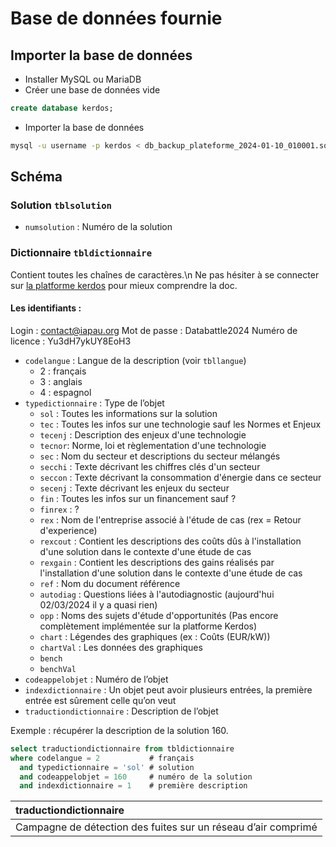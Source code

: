 # Base de données fournie

## Importer la base de données

- Installer MySQL ou MariaDB
- Créer une base de données vide
```sql
create database kerdos;
```
- Importer la base de données
```sh
mysql -u username -p kerdos < db_backup_plateforme_2024-01-10_010001.sql
```

## Schéma

### Solution `tblsolution`

- `numsolution` : Numéro de la solution

### Dictionnaire `tbldictionnaire`

Contient toutes les chaînes de caractères.\n 
Ne pas hésiter à se connecter sur [la platforme kerdos](https://plateforme.kerdos-energy.com/) pour mieux comprendre la doc.
#### Les identifiants : 
Login : contact@iapau.org
Mot de passe : Databattle2024
Numéro de licence : Yu3dH7ykUY8EoH3

- `codelangue` : Langue de la description (voir `tbllangue`)
    - 2 : français
    - 3 : anglais
    - 4 : espagnol
- `typedictionnaire` : Type de l’objet
    - `sol` : Toutes les informations sur la solution
    - `tec` : Toutes les infos sur une technologie sauf les Normes et Enjeux
    - `tecenj` : Description des enjeux d'une technologie
    - `tecnor`: Norme, loi et règlementation d'une technologie
    - `sec` : Nom du secteur et descriptions du secteur mélangés
    - `secchi` : Texte décrivant les chiffres clés d'un secteur
    - `seccon` : Texte décrivant la consommation d'énergie dans ce secteur
    - `secenj` : Texte décrivant les enjeux du secteur
    - `fin` : Toutes les infos sur un financement sauf ?
    - `finrex` : ?
    - `rex` : Nom de l'entreprise associé à l'étude de cas (rex = Retour d'experience)
    - `rexcout` : Contient les descriptions des coûts dûs à l'installation d'une solution dans le contexte d'une étude de cas
    - `rexgain` : Contient les descriptions des gains réalisés par l'installation d'une solution dans le contexte d'une étude de cas
    - `ref` : Nom du document référence
    - `autodiag` : Questions liées à l'autodiagnostic (aujourd'hui 02/03/2024 il y a quasi rien)
    - `opp` : Noms des sujets d'étude d'opportunités (Pas encore complètement implémentée sur la platforme Kerdos)
    - `chart` : Légendes des graphiques (ex : Coûts (EUR/kW))
    - `chartVal` : Les données des graphiques
    - `bench` 
    - `benchVal`
- `codeappelobjet` : Numéro de l’objet
- `indexdictionnaire` : Un objet peut avoir plusieurs entrées, la première entrée est sûrement celle qu’on veut
- `traductiondictionnaire` : Description de l’objet

Exemple : récupérer la description de la solution 160.
```sql
select traductiondictionnaire from tbldictionnaire
where codelangue = 2           # français
  and typedictionnaire = 'sol' # solution
  and codeappelobjet = 160     # numéro de la solution
  and indexdictionnaire = 1    # première description
```
| traductiondictionnaire |
| :--- |
| Campagne de détection des fuites sur un réseau d’air comprimé |
